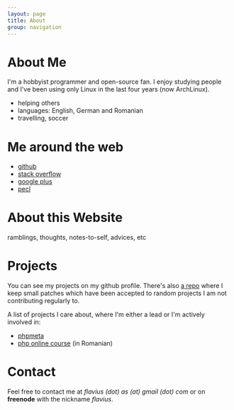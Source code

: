 ```yaml
---
layout: page
title: About
group: navigation
---
```


About Me
========

I'm a hobbyist programmer and open-source fan. I enjoy studying people
and I've been using only Linux in the last four years (now ArchLinux).

- helping others
- languages: English, German and Romanian
- travelling, soccer

Me around the web
=================

- [github](http://github.com/flavius)
- [stack overflow](http://stackoverflow.com/users/88054/flavius)
- [google plus](https://plus.google.com/102152258822479005418/about)
- [pecl](http://pecl.php.net/user/flavius)

About this Website
==================

ramblings, thoughts, notes-to-self, advices, etc

Projects
========

You can see my projects on my github profile. There's also
[a repo](https://github.com/flavius/patches-and-tools)
where I keep small patches which have been accepted
to random projects I am not contributing regularly to.

A list of projects I care about, where I'm either a lead
or I'm actively involved in:

- [phpmeta](https://github.com/flavius/phpmeta)
- [php online course](https://github.com/flavius/yap-phpro-book) (in Romanian)


Contact
=======

Feel free to contact me at <i>flavius (dot) as (at) gmail (dot) com</i>
or on <b>freenode</b> with the nickname <i>flavius</i>.

